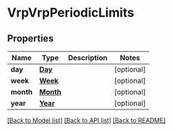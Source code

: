 # VrpVrpPeriodicLimits

## Properties
Name | Type | Description | Notes
------------ | ------------- | ------------- | -------------
**day** | [**Day**](Day.md) |  | [optional] 
**week** | [**Week**](Week.md) |  | [optional] 
**month** | [**Month**](Month.md) |  | [optional] 
**year** | [**Year**](Year.md) |  | [optional] 

[[Back to Model list]](../README.md#documentation-for-models) [[Back to API list]](../README.md#documentation-for-api-endpoints) [[Back to README]](../README.md)

